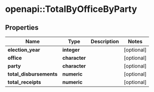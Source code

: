 # openapi::TotalByOfficeByParty


## Properties
Name | Type | Description | Notes
------------ | ------------- | ------------- | -------------
**election_year** | **integer** |  | [optional] 
**office** | **character** |  | [optional] 
**party** | **character** |  | [optional] 
**total_disbursements** | **numeric** |  | [optional] 
**total_receipts** | **numeric** |  | [optional] 


